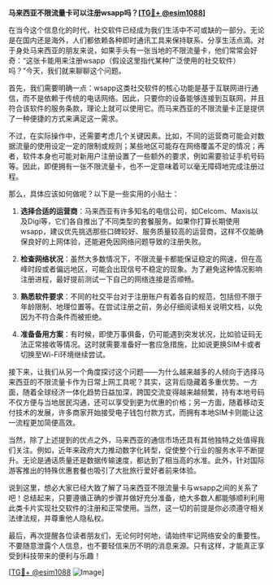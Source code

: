 **马来西亚不限流量卡可以注册wsapp吗？[[TG💪+ @esim1088](https://t.me/s/esim1088)]**

在当今这个信息化的时代，社交软件已经成为我们生活中不可或缺的一部分。无论是在国内还是海外，人们都依赖各种即时通讯工具来保持联系、分享生活点滴。对于身处马来西亚的朋友来说，如果手头有一张当地的不限流量卡，他们常常会好奇：“这张卡能用来注册wsapp（假设这里指代某种广泛使用的社交软件）吗？”今天，我们就来聊聊这个问题。

首先，我们需要明确一点：wsapp这类社交软件的核心功能是基于互联网进行通信，而不是依赖于传统的电话网络。因此，只要你的设备能够连接到互联网，并且符合该软件的服务条款，理论上就可以使用它。而马来西亚的不限流量卡正是提供了一种便捷的方式来满足这一需求。

不过，在实际操作中，还需要考虑几个关键因素。比如，不同的运营商可能会对数据流量的使用设定一定的限制或规则；某些地区可能存在网络覆盖不足的情况；再者，软件本身也可能对新用户注册设置了一些额外的要求，例如需要验证手机号码等。因此，即便拥有一张不限流量卡，也不一定意味着可以毫无障碍地完成注册过程。

那么，具体应该如何做呢？以下是一些实用的小贴士：

1. **选择合适的运营商**：马来西亚有许多知名的电信公司，如Celcom、Maxis以及Digi等，它们各自推出了不同类型的套餐服务。如果你打算长期使用wsapp，建议优先挑选那些口碑较好、服务质量较高的运营商，这样不仅能确保良好的上网体验，还能避免因网络问题导致的注册失败。

2. **检查网络状况**：虽然大多数情况下，不限流量卡都能保证稳定的网速，但在高峰时段或者偏远地区，可能会出现信号不稳定的现象。为了避免这种情况影响注册进程，最好提前测试一下自己的网络连接是否顺畅。

3. **熟悉软件要求**：不同的社交平台对于注册账户有着各自的规范，包括但不限于年龄限制、地理位置等。在尝试注册之前，务必仔细阅读相关说明文档，以免因为不符合条件而被拒绝。

4. **准备备用方案**：有时候，即使万事俱备，仍可能遇到突发状况，比如验证码无法正常接收等情况。这时就需要准备好一套应急措施，比如说更换SIM卡或者切换至Wi-Fi环境继续尝试。

接下来，让我们从另一个角度探讨这个问题——为什么越来越多的人倾向于选择马来西亚的不限流量卡作为日常上网工具呢？其实，这背后隐藏着多重优势。一方面，随着全球经济一体化趋势日益加深，跨国交流变得越来越频繁，持有本地号码不仅方便与当地居民沟通，还可以享受到更为优惠的价格；另一方面，随着移动支付技术的发展，许多商家开始接受电子钱包付款方式，而拥有本地SIM卡则能让这一流程更加简便高效。

当然，除了上述提到的优点之外，马来西亚的通信市场还具有其他独特之处值得我们关注。例如，近年来政府大力推动数字化转型，促使整个行业的服务水平不断提升。无论是通话质量还是数据传输速度，都达到了相当高的水准。此外，针对国际游客推出的特殊优惠套餐也吸引了大批旅行爱好者前来体验。

说到这里，想必大家已经大致了解了马来西亚不限流量卡与wsapp之间的关系了吧！总结起来，只要遵循正确的步骤并做好充分准备，绝大多数人都能够顺利利用此类卡片实现社交软件的注册和正常使用。当然，这一切的前提是你必须遵守相关法律法规，并尊重他人隐私权。

最后，再次提醒各位读者朋友们，无论何时何地，请始终牢记网络安全的重要性。不要随意泄露个人信息，也不要轻信来历不明的消息来源。只有这样，才能真正享受到科技带来的便利与乐趣！

[[TG💪+ @esim1088](https://t.me/s/esim1088) ![Image](https://i.postimg.cc/4NQfJmqS/Snipaste-2025-05-13-00-14-12.png)]
